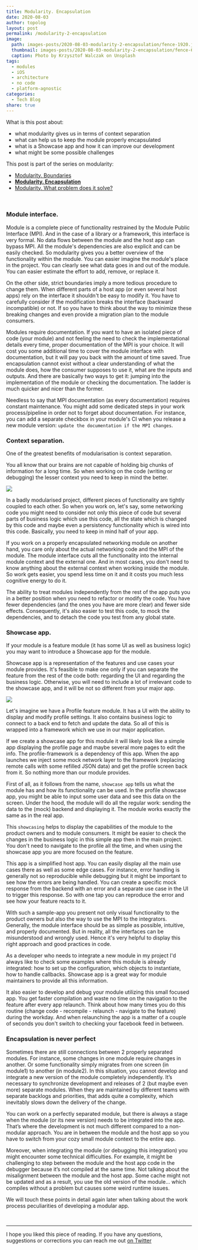 ```yaml
---
title: Modularity. Encapsulation
date: 2020-08-03
author: topolog
layout: post
permalink: /modularity-2-encapsulation
image:
  path: images-posts/2020-08-03-modularity-2-encapsulation/fence-1920.jpg
  thumbnail: images-posts/2020-08-03-modularity-2-encapsulation/fence-600.jpg
  caption: Photo by Krzysztof Walczak on Unsplash
tags:
  - modules
  - iOS
  - architecture
  - no code
  - platform-agnostic
categories:
  - Tech Blog
share: true
---
```


What is this post about:
- what modularity gives us in terms of context separation
- what can help us to keep the module properly encapsulated
- what is a Showcase app and how it can improve our development
- what might be some possible challenges

This post is part of the series on modularity:
- [Modularity. Boundaries](/modularity-1-boundaries)
- [**Modularity. Encapsulation**](/modularity-2-encapsulation)
- [Modularity. What problem does it solve?](/modularity-3-problems)

&nbsp;

### Module interface.

Module is a complete piece of functionality restrained by the Module Public Interface (MPI). And in the case of a library or a framework, this interface is very formal. No data flows between the module and the host app can bypass MPI. All the module's dependencies are also explicit and can be easily checked. So modularity gives you a better overview of the functionality within the module. You can easier imagine the module's place in the project. You can clearly see what data goes in and out of the module. You can easier estimate the effort to add, remove, or replace it.

On the other side, strict boundaries imply a more tedious procedure to change them. When different parts of a host app (or even several host apps) rely on the interface it shouldn't be easy to modify it. You have to carefully consider if the modification breaks the interface (backward incompatible) or not. If so you have to think about the way to minimize these breaking changes and even provide a migration plan to the module consumers.

Modules require documentation. If you want to have an isolated piece of code (your module) and not feeling the need to check the implementational details every time, proper documentation of the MPI is your choice. It will cost you some additional time to cover the module interface with documentation, but it will pay you back with the amount of time saved. True encapsulation cannot exist without a clear understanding of what the module does, how the consumer supposes to use it, what are the inputs and outputs. And there are basically two ways to get it: jumping into the implementation of the module or checking the documentation. The ladder is much quicker and nicer than the former.

Needless to say that MPI documentation (as every documentation) requires constant maintenance. You might add some dedicated steps in your work process/pipeline in order not to forget about documentation. For instance, you can add a separate checkbox in your module's CI when you release a new module version: `update the documentation if the MPI changes`.


### Context separation.

One of the greatest benefits of modularisation is context separation.

You all know that our brains are not capable of holding big chunks of information for a long time. So when working on the code (writing or debugging) the lesser context you need to keep in mind the better.

![](/images-posts/2020-08-03-modularity-2-encapsulation/IMG_E0532-2000.JPG)

In a badly modularised project, different pieces of functionality are tightly coupled to each other. So when you work on, let's say, some networking code you might need to consider not only this piece of code but several parts of business logic which use this code, all the state which is changed by this code and maybe even a persistency functionality which is wired into this code. Basically, you need to keep in mind half of your app.

If you work on a properly encapsulated networking module on another hand, you care only about the actual networking code and the MPI of the module. The module interface cuts all the functionality into the internal module context and the external one. And in most cases, you don't need to know anything about the external context when working inside the module. So work gets easier, you spend less time on it and it costs you much less cognitive energy to do it.

The ability to treat modules independently from the rest of the app puts you in a better position when you need to refactor or modify the code. You have fewer dependencies (and the ones you have are more clear) and fewer side effects. Consequently, it's also easier to test this code, to mock the dependencies, and to detach the code you test from any global state.


### Showcase app.

If your module is a feature module (it has some UI as well as business logic) you may want to introduce a Showcase app for the module.

Showcase app is a representation of the features and use cases your module provides. It's feasible to make one only if you can separate the feature from the rest of the code both: regarding the UI and regarding the business logic. Otherwise, you will need to include a lot of irrelevant code to the showcase app, and it will be not so different from your major app.

![](/images-posts/2020-08-03-modularity-2-encapsulation/IMG_E0533-2000.JPG)

Let's imagine we have a Profile feature module. It has a UI with the ability to display and modify profile settings. It also contains business logic to connect to a back end to fetch and update the data. So all of this is wrapped into a framework which we use in our major application.

If we create a showcase app for this module it will likely look like a simple app displaying the profile page and maybe several more pages to edit the info. The profile-framework is a dependency of this app. When the app launches we inject some mock network layer to the framework (replacing remote calls with some refilled JSON data) and get the profile screen back from it. So nothing more than our module provides.

First of all, as it follows from the name, `showcase app` tells us what the module has and how its functionality can be used. In the profile showcase app, you might be able to input some user data and see this data on the screen. Under the hood, the module will do all the regular work: sending the data to the (mock) backend and displaying it. The module works exactly the same as in the real app.

This `showcasing` helps to display the capabilities of the module to the product owners and to module consumers. It might be easier to check the changes in the business logic in this simple app then in the main project. You don't need to navigate to the profile all the time, and when using the showcase app you are more focused on the feature.

This app is a simplified host app. You can easily display all the main use cases there as well as some edge cases. For instance, error handling is generally not so reproducible while debugging but it might be important to see how the errors are being handled. You can create a specific mock response from the backend with an error and a separate use case in the UI to trigger this response. So with one tap you can reproduce the error and see how your feature reacts to it.

With such a sample-app you present not only visual functionality to the product owners but also the way to use the MPI to the integrators. Generally, the module interface should be as simple as possible, intuitive, and properly documented. But in reality, all the interfaces can be misunderstood and wrongly used. Hence it's very helpful to display this right approach and good practices in code.

As a developer who needs to integrate a new module in my project I'd always like to check some examples where this module is already integrated: how to set up the configuration, which objects to instantiate, how to handle callbacks. Showcase app is a great way for module maintainers to provide all this information.

It also easier to develop and debug your module utilizing this small focused app. You get faster compilation and waste no time on the navigation to the feature after every app relaunch. Think about how many times you do this routine (change code - recompile - relaunch - navigate to the feature) during the workday. And when relaunching the app is a matter of a couple of seconds you don't switch to checking your facebook feed in between.


### Encapsulation is never perfect

Sometimes there are still connections between 2 properly separated modules. For instance, some changes in one module require changes in another. Or some functionality simply migrates from one screen (in module1) to another (in module2). In this situation, you cannot develop and integrate a new version of the module completely independently. It’s necessary to synchronize development and releases of 2 (but maybe even more) separate modules. When they are maintained by different teams with separate backlogs and priorities, that adds quite a complexity, which inevitably slows down the delivery of the change.

You can work on a perfectly separated module, but there is always a stage when the module (or its new version) needs to be integrated into the app. That’s where the development is not much different compared to a non-modular approach. You are in between the module and the host app so you have to switch from your cozy small module context to the entire app.

Moreover, when integrating the module (or debugging this integration) you might encounter some technical difficulties. For example, it might be challenging to step between the module and the host app code in the debugger because it’s not compiled at the same time. Not talking about the misalignment between the module and the host app. Some cache might not be updated and as a result, you use the old version of the module… which compiles without a problem but causes some weird runtime issues.

We will touch these points in detail again later when talking about the work process peculiarities of developing a modular app.

&nbsp;

---
I hope you liked this piece of reading. If you have any questions, suggestions or corrections you can reach me out [on Twitter](https://twitter.com/dmtopolog)
